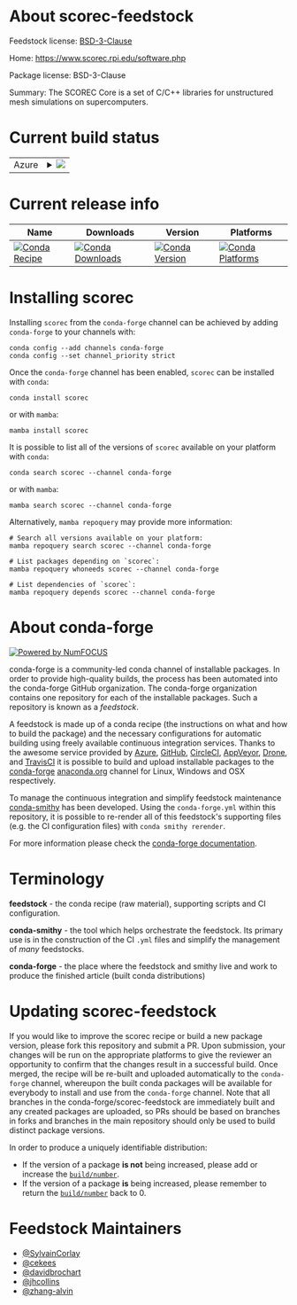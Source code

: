 About scorec-feedstock
======================

Feedstock license: [BSD-3-Clause](https://github.com/conda-forge/scorec-feedstock/blob/main/LICENSE.txt)

Home: https://www.scorec.rpi.edu/software.php

Package license: BSD-3-Clause

Summary: The SCOREC Core is a set of C/C++ libraries for unstructured mesh simulations on supercomputers.

Current build status
====================


<table>
    
  <tr>
    <td>Azure</td>
    <td>
      <details>
        <summary>
          <a href="https://dev.azure.com/conda-forge/feedstock-builds/_build/latest?definitionId=8153&branchName=main">
            <img src="https://dev.azure.com/conda-forge/feedstock-builds/_apis/build/status/scorec-feedstock?branchName=main">
          </a>
        </summary>
        <table>
          <thead><tr><th>Variant</th><th>Status</th></tr></thead>
          <tbody><tr>
              <td>linux_64_metis5.1.0mpimpich</td>
              <td>
                <a href="https://dev.azure.com/conda-forge/feedstock-builds/_build/latest?definitionId=8153&branchName=main">
                  <img src="https://dev.azure.com/conda-forge/feedstock-builds/_apis/build/status/scorec-feedstock?branchName=main&jobName=linux&configuration=linux%20linux_64_metis5.1.0mpimpich" alt="variant">
                </a>
              </td>
            </tr><tr>
              <td>linux_64_metis5.1.0mpiopenmpi</td>
              <td>
                <a href="https://dev.azure.com/conda-forge/feedstock-builds/_build/latest?definitionId=8153&branchName=main">
                  <img src="https://dev.azure.com/conda-forge/feedstock-builds/_apis/build/status/scorec-feedstock?branchName=main&jobName=linux&configuration=linux%20linux_64_metis5.1.0mpiopenmpi" alt="variant">
                </a>
              </td>
            </tr><tr>
              <td>linux_64_metis5.1.1mpimpich</td>
              <td>
                <a href="https://dev.azure.com/conda-forge/feedstock-builds/_build/latest?definitionId=8153&branchName=main">
                  <img src="https://dev.azure.com/conda-forge/feedstock-builds/_apis/build/status/scorec-feedstock?branchName=main&jobName=linux&configuration=linux%20linux_64_metis5.1.1mpimpich" alt="variant">
                </a>
              </td>
            </tr><tr>
              <td>linux_64_metis5.1.1mpiopenmpi</td>
              <td>
                <a href="https://dev.azure.com/conda-forge/feedstock-builds/_build/latest?definitionId=8153&branchName=main">
                  <img src="https://dev.azure.com/conda-forge/feedstock-builds/_apis/build/status/scorec-feedstock?branchName=main&jobName=linux&configuration=linux%20linux_64_metis5.1.1mpiopenmpi" alt="variant">
                </a>
              </td>
            </tr><tr>
              <td>linux_64_metis5.2.1mpimpich</td>
              <td>
                <a href="https://dev.azure.com/conda-forge/feedstock-builds/_build/latest?definitionId=8153&branchName=main">
                  <img src="https://dev.azure.com/conda-forge/feedstock-builds/_apis/build/status/scorec-feedstock?branchName=main&jobName=linux&configuration=linux%20linux_64_metis5.2.1mpimpich" alt="variant">
                </a>
              </td>
            </tr><tr>
              <td>linux_64_metis5.2.1mpiopenmpi</td>
              <td>
                <a href="https://dev.azure.com/conda-forge/feedstock-builds/_build/latest?definitionId=8153&branchName=main">
                  <img src="https://dev.azure.com/conda-forge/feedstock-builds/_apis/build/status/scorec-feedstock?branchName=main&jobName=linux&configuration=linux%20linux_64_metis5.2.1mpiopenmpi" alt="variant">
                </a>
              </td>
            </tr><tr>
              <td>osx_64_metis5.1.0mpimpich</td>
              <td>
                <a href="https://dev.azure.com/conda-forge/feedstock-builds/_build/latest?definitionId=8153&branchName=main">
                  <img src="https://dev.azure.com/conda-forge/feedstock-builds/_apis/build/status/scorec-feedstock?branchName=main&jobName=osx&configuration=osx%20osx_64_metis5.1.0mpimpich" alt="variant">
                </a>
              </td>
            </tr><tr>
              <td>osx_64_metis5.1.0mpiopenmpi</td>
              <td>
                <a href="https://dev.azure.com/conda-forge/feedstock-builds/_build/latest?definitionId=8153&branchName=main">
                  <img src="https://dev.azure.com/conda-forge/feedstock-builds/_apis/build/status/scorec-feedstock?branchName=main&jobName=osx&configuration=osx%20osx_64_metis5.1.0mpiopenmpi" alt="variant">
                </a>
              </td>
            </tr><tr>
              <td>osx_64_metis5.1.1mpimpich</td>
              <td>
                <a href="https://dev.azure.com/conda-forge/feedstock-builds/_build/latest?definitionId=8153&branchName=main">
                  <img src="https://dev.azure.com/conda-forge/feedstock-builds/_apis/build/status/scorec-feedstock?branchName=main&jobName=osx&configuration=osx%20osx_64_metis5.1.1mpimpich" alt="variant">
                </a>
              </td>
            </tr><tr>
              <td>osx_64_metis5.1.1mpiopenmpi</td>
              <td>
                <a href="https://dev.azure.com/conda-forge/feedstock-builds/_build/latest?definitionId=8153&branchName=main">
                  <img src="https://dev.azure.com/conda-forge/feedstock-builds/_apis/build/status/scorec-feedstock?branchName=main&jobName=osx&configuration=osx%20osx_64_metis5.1.1mpiopenmpi" alt="variant">
                </a>
              </td>
            </tr><tr>
              <td>osx_64_metis5.2.1mpimpich</td>
              <td>
                <a href="https://dev.azure.com/conda-forge/feedstock-builds/_build/latest?definitionId=8153&branchName=main">
                  <img src="https://dev.azure.com/conda-forge/feedstock-builds/_apis/build/status/scorec-feedstock?branchName=main&jobName=osx&configuration=osx%20osx_64_metis5.2.1mpimpich" alt="variant">
                </a>
              </td>
            </tr><tr>
              <td>osx_64_metis5.2.1mpiopenmpi</td>
              <td>
                <a href="https://dev.azure.com/conda-forge/feedstock-builds/_build/latest?definitionId=8153&branchName=main">
                  <img src="https://dev.azure.com/conda-forge/feedstock-builds/_apis/build/status/scorec-feedstock?branchName=main&jobName=osx&configuration=osx%20osx_64_metis5.2.1mpiopenmpi" alt="variant">
                </a>
              </td>
            </tr>
          </tbody>
        </table>
      </details>
    </td>
  </tr>
</table>

Current release info
====================

| Name | Downloads | Version | Platforms |
| --- | --- | --- | --- |
| [![Conda Recipe](https://img.shields.io/badge/recipe-scorec-green.svg)](https://anaconda.org/conda-forge/scorec) | [![Conda Downloads](https://img.shields.io/conda/dn/conda-forge/scorec.svg)](https://anaconda.org/conda-forge/scorec) | [![Conda Version](https://img.shields.io/conda/vn/conda-forge/scorec.svg)](https://anaconda.org/conda-forge/scorec) | [![Conda Platforms](https://img.shields.io/conda/pn/conda-forge/scorec.svg)](https://anaconda.org/conda-forge/scorec) |

Installing scorec
=================

Installing `scorec` from the `conda-forge` channel can be achieved by adding `conda-forge` to your channels with:

```
conda config --add channels conda-forge
conda config --set channel_priority strict
```

Once the `conda-forge` channel has been enabled, `scorec` can be installed with `conda`:

```
conda install scorec
```

or with `mamba`:

```
mamba install scorec
```

It is possible to list all of the versions of `scorec` available on your platform with `conda`:

```
conda search scorec --channel conda-forge
```

or with `mamba`:

```
mamba search scorec --channel conda-forge
```

Alternatively, `mamba repoquery` may provide more information:

```
# Search all versions available on your platform:
mamba repoquery search scorec --channel conda-forge

# List packages depending on `scorec`:
mamba repoquery whoneeds scorec --channel conda-forge

# List dependencies of `scorec`:
mamba repoquery depends scorec --channel conda-forge
```


About conda-forge
=================

[![Powered by
NumFOCUS](https://img.shields.io/badge/powered%20by-NumFOCUS-orange.svg?style=flat&colorA=E1523D&colorB=007D8A)](https://numfocus.org)

conda-forge is a community-led conda channel of installable packages.
In order to provide high-quality builds, the process has been automated into the
conda-forge GitHub organization. The conda-forge organization contains one repository
for each of the installable packages. Such a repository is known as a *feedstock*.

A feedstock is made up of a conda recipe (the instructions on what and how to build
the package) and the necessary configurations for automatic building using freely
available continuous integration services. Thanks to the awesome service provided by
[Azure](https://azure.microsoft.com/en-us/services/devops/), [GitHub](https://github.com/),
[CircleCI](https://circleci.com/), [AppVeyor](https://www.appveyor.com/),
[Drone](https://cloud.drone.io/welcome), and [TravisCI](https://travis-ci.com/)
it is possible to build and upload installable packages to the
[conda-forge](https://anaconda.org/conda-forge) [anaconda.org](https://anaconda.org/)
channel for Linux, Windows and OSX respectively.

To manage the continuous integration and simplify feedstock maintenance
[conda-smithy](https://github.com/conda-forge/conda-smithy) has been developed.
Using the ``conda-forge.yml`` within this repository, it is possible to re-render all of
this feedstock's supporting files (e.g. the CI configuration files) with ``conda smithy rerender``.

For more information please check the [conda-forge documentation](https://conda-forge.org/docs/).

Terminology
===========

**feedstock** - the conda recipe (raw material), supporting scripts and CI configuration.

**conda-smithy** - the tool which helps orchestrate the feedstock.
                   Its primary use is in the construction of the CI ``.yml`` files
                   and simplify the management of *many* feedstocks.

**conda-forge** - the place where the feedstock and smithy live and work to
                  produce the finished article (built conda distributions)


Updating scorec-feedstock
=========================

If you would like to improve the scorec recipe or build a new
package version, please fork this repository and submit a PR. Upon submission,
your changes will be run on the appropriate platforms to give the reviewer an
opportunity to confirm that the changes result in a successful build. Once
merged, the recipe will be re-built and uploaded automatically to the
`conda-forge` channel, whereupon the built conda packages will be available for
everybody to install and use from the `conda-forge` channel.
Note that all branches in the conda-forge/scorec-feedstock are
immediately built and any created packages are uploaded, so PRs should be based
on branches in forks and branches in the main repository should only be used to
build distinct package versions.

In order to produce a uniquely identifiable distribution:
 * If the version of a package **is not** being increased, please add or increase
   the [``build/number``](https://docs.conda.io/projects/conda-build/en/latest/resources/define-metadata.html#build-number-and-string).
 * If the version of a package **is** being increased, please remember to return
   the [``build/number``](https://docs.conda.io/projects/conda-build/en/latest/resources/define-metadata.html#build-number-and-string)
   back to 0.

Feedstock Maintainers
=====================

* [@SylvainCorlay](https://github.com/SylvainCorlay/)
* [@cekees](https://github.com/cekees/)
* [@davidbrochart](https://github.com/davidbrochart/)
* [@jhcollins](https://github.com/jhcollins/)
* [@zhang-alvin](https://github.com/zhang-alvin/)

